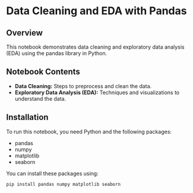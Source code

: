 # Data Cleaning and EDA with Pandas

## Overview
This notebook demonstrates data cleaning and exploratory data analysis (EDA) using the pandas library in Python.

## Notebook Contents
- **Data Cleaning:** Steps to preprocess and clean the data.
- **Exploratory Data Analysis (EDA):** Techniques and visualizations to understand the data.

## Installation

To run this notebook, you need Python and the following packages:
- pandas
- numpy
- matplotlib
- seaborn

You can install these packages using:
```bash
pip install pandas numpy matplotlib seaborn
